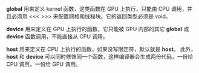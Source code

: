 

__global__ 用来定义 kernel 函数，这类函数在 GPU 上执行，只能由 CPU 调用，并且必须用 <<< >>> 来配置网格和线程块。它的返回类型必须是 void。

__device__ 用来定义在 GPU 上执行的函数，它只能被 GPU 内部的其它 __global__ 或 __device__ 函数调用，不能直接从 CPU 调用。

__host__ 用来定义在 CPU 上执行的函数，如果没写限定符，默认就是 __host__。
此外，__host__ 和 __device__ 可以同时修饰同一个函数，这样编译器会生成两份代码，一份给 CPU 调用，一份给 GPU 调用。